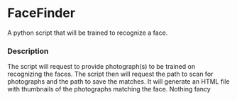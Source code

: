 # FaceFinder
A python script that will be trained to recognize a face.

### Description
The script will request to provide photograph(s) to be trained on recognizing the faces. 
The script then will request the path to scan for photographs and the path to save the matches.
It will generate an HTML file with thumbnails of the photographs matching the face. Nothing fancy
